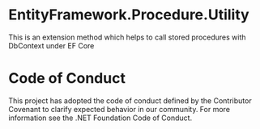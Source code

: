 # EntityFramework.Procedure.Utility
This is an extension method which helps to call stored procedures with DbContext under EF Core

# Code of Conduct
This project has adopted the code of conduct defined by the Contributor Covenant to clarify expected behavior in our community. For more information see the .NET Foundation Code of Conduct.
